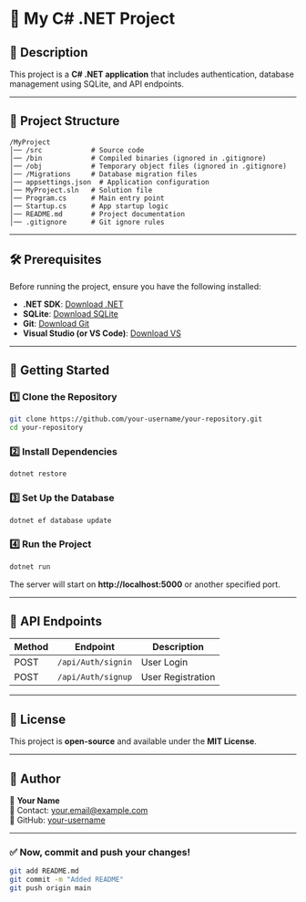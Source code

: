 # 🚀 My C# .NET Project

## 📌 Description
This project is a **C# .NET application** that includes authentication, database management using SQLite, and API endpoints.

---

## 📂 Project Structure
```
/MyProject
│── /src            # Source code
│── /bin            # Compiled binaries (ignored in .gitignore)
│── /obj            # Temporary object files (ignored in .gitignore)
│── /Migrations     # Database migration files
│── appsettings.json  # Application configuration
│── MyProject.sln   # Solution file
│── Program.cs      # Main entry point
│── Startup.cs      # App startup logic
│── README.md       # Project documentation
│── .gitignore      # Git ignore rules
```

---

## 🛠️ Prerequisites
Before running the project, ensure you have the following installed:
- **.NET SDK**: [Download .NET](https://dotnet.microsoft.com/download)
- **SQLite**: [Download SQLite](https://www.sqlite.org/download.html)
- **Git**: [Download Git](https://git-scm.com/)
- **Visual Studio (or VS Code)**: [Download VS](https://visualstudio.microsoft.com/)

---

## 🚀 Getting Started

### 1️⃣ Clone the Repository  
```sh
git clone https://github.com/your-username/your-repository.git
cd your-repository
```

### 2️⃣ Install Dependencies  
```sh
dotnet restore
```

### 3️⃣ Set Up the Database  
```sh
dotnet ef database update
```

### 4️⃣ Run the Project  
```sh
dotnet run
```
The server will start on **http://localhost:5000** or another specified port.

---

## 🔧 API Endpoints
| Method | Endpoint          | Description         |
|--------|------------------|---------------------|
| POST   | `/api/Auth/signin`  | User Login        |
| POST   | `/api/Auth/signup`  | User Registration |

---

## 📜 License
This project is **open-source** and available under the **MIT License**.

---

## 📝 Author
👤 **Your Name**  
📧 Contact: [your.email@example.com](mailto:your.email@example.com)  
🔗 GitHub: [your-username](https://github.com/your-username)  

---

### ✅ Now, commit and push your changes!
```sh
git add README.md
git commit -m "Added README"
git push origin main
```


